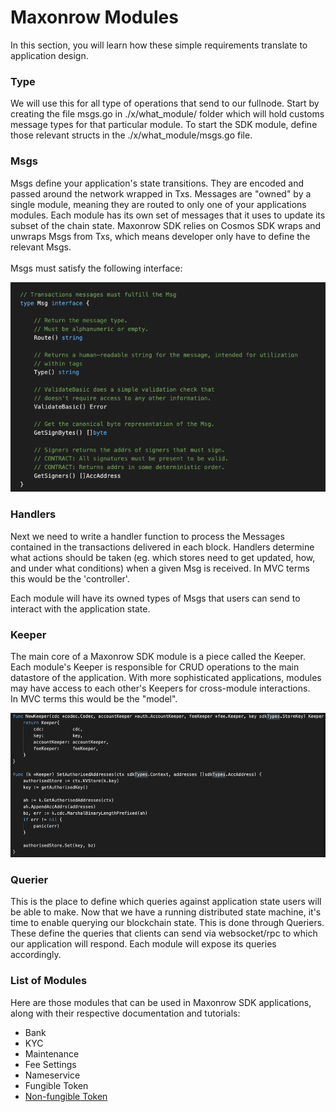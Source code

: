 # Maxonrow Modules

In this section, you will learn how these simple requirements translate to application design.

### Type

We will use this for all type of operations that send to our fullnode. 
Start by creating the file msgs.go in ./x/what_module/ folder which 
will hold customs message types for that particular module.
To start the SDK module, define those relevant structs in 
the ./x/what_module/msgs.go file.


### Msgs

Msgs define your application's state transitions. 
They are encoded and passed around the network wrapped in Txs. 
Messages are "owned" by a single module, meaning they are routed to only one of your applications modules. 
Each module has its own set of messages that it uses to update its subset of the chain state. 
Maxonrow SDK relies on Cosmos SDK wraps and unwraps Msgs from Txs, which means developer only have to define the relevant Msgs.<br/><br/> 
Msgs must satisfy the following interface:

![Image-1](pic/modules_msgs.png)  


### Handlers


Next we need to write a handler function to process the Messages contained 
in the transactions delivered in each block. 
Handlers determine what actions should be taken (eg. which stores need to get updated, how, and under what conditions) 
when a given Msg is received. In MVC terms this would be the 'controller'.

Each module will have its owned types of Msgs that users can send to interact with the application state.


### Keeper

The main core of a Maxonrow SDK module is a piece called the Keeper. 
Each module's Keeper is responsible for CRUD operations to the main datastore of the application. 
With more sophisticated applications, modules may have access to each other's Keepers 
for cross-module interactions. <br/>In MVC terms this would be the "model". 

![Image-2](pic/modules_keeper.png)  



### Querier

This is the place to define which queries against application state users will be able to make. 
Now that we have a running distributed state machine, 
it's time to enable querying our blockchain state. This is done through Queriers. 
These define the queries that clients can send via websocket/rpc to which our application will respond. 
Each module will expose its queries accordingly.


### List of Modules
Here are those modules that can be used in Maxonrow SDK applications, along with their respective documentation and tutorials:

* Bank
* KYC
* Maintenance
* Fee Settings
* Nameservice
* Fungible Token
* [Non-fungible Token](nonfungible/nonfungible.md "What is Non-fungible Token?")


